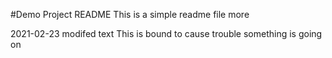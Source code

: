 #Demo Project README
This is a simple readme file
more

2021-02-23 modifed text
This is bound to cause trouble
something is going on
